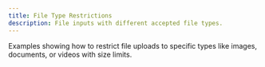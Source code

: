 ```yaml
---
title: File Type Restrictions
description: File inputs with different accepted file types.
---
```


Examples showing how to restrict file uploads to specific types like images, documents, or videos with size limits.
